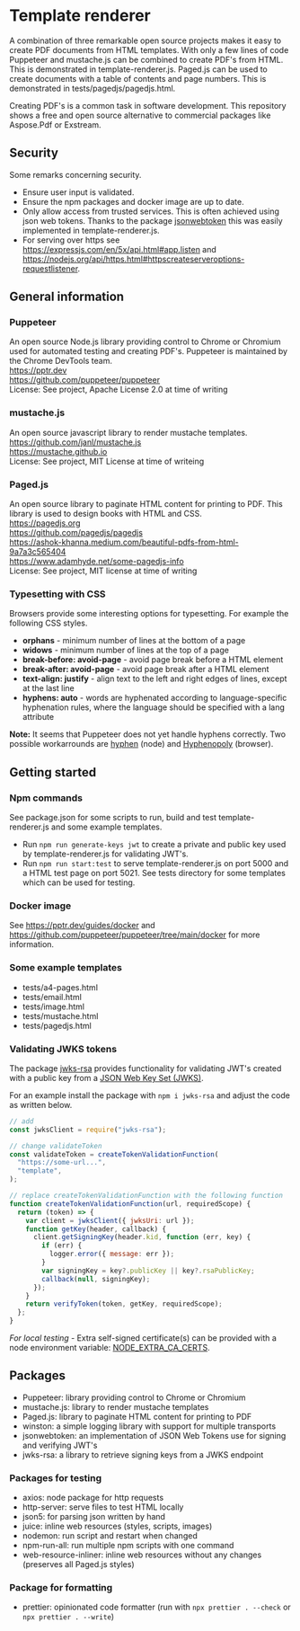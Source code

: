 # Template renderer

A combination of three remarkable open source projects makes it easy to create PDF documents from HTML templates. With only a few lines of code Puppeteer and mustache.js can be combined to create PDF's from HTML. This is demonstrated in template-renderer.js. Paged.js can be used to create documents with a table of contents and page numbers. This is demonstrated in tests/pagedjs/pagedjs.html.

Creating PDF's is a common task in software development. This repository shows a free and open source alternative to commercial packages like Aspose.Pdf or Exstream.

## Security

Some remarks concerning security.

- Ensure user input is validated.
- Ensure the npm packages and docker image are up to date.
- Only allow access from trusted services. This is often achieved using json web tokens. Thanks to the package [jsonwebtoken](https://github.com/auth0/node-jsonwebtoken) this was easily implemented in template-renderer.js.
- For serving over https see <https://expressjs.com/en/5x/api.html#app.listen> and <https://nodejs.org/api/https.html#httpscreateserveroptions-requestlistener>.

## General information

### Puppeteer

An open source Node.js library providing control to Chrome or Chromium used for automated testing and creating PDF's. Puppeteer is maintained by the Chrome DevTools team.\
<https://pptr.dev>\
<https://github.com/puppeteer/puppeteer>\
License: See project, Apache License 2.0 at time of writing

### mustache.js

An open source javascript library to render mustache templates.\
<https://github.com/janl/mustache.js>\
<https://mustache.github.io>\
License: See project, MIT License at time of writeing

### Paged.js

An open source library to paginate HTML content for printing to PDF. This library is used to design books with HTML and CSS.\
<https://pagedjs.org>\
<https://github.com/pagedjs/pagedjs>\
<https://ashok-khanna.medium.com/beautiful-pdfs-from-html-9a7a3c565404>\
<https://www.adamhyde.net/some-pagedjs-info>\
License: See project, MIT license at time of writing

### Typesetting with CSS

Browsers provide some interesting options for typesetting. For example the following CSS styles.

- **orphans** - minimum number of lines at the bottom of a page
- **widows** - minimum number of lines at the top of a page
- **break-before: avoid-page** - avoid page break before a HTML element
- **break-after: avoid-page** - avoid page break after a HTML element
- **text-align: justify** - align text to the left and right edges of lines, except at the last line
- **hyphens: auto** - words are hyphenated according to language-specific hyphenation rules, where the language should be specified with a lang attribute

**Note:** It seems that Puppeteer does not yet handle hyphens correctly. Two possible workarrounds are [hyphen](https://www.npmjs.com/package/hyphen) (node) and [Hyphenopoly](https://github.com/mnater/Hyphenopoly) (browser).

## Getting started

### Npm commands

See package.json for some scripts to run, build and test template-renderer.js and some example templates.

- Run `npm run generate-keys jwt` to create a private and public key used by template-renderer.js for validating JWT's.
- Run `npm run start:test` to serve template-renderer.js on port 5000 and a HTML test page on port 5021. See tests directory for some templates which can be used for testing.

### Docker image

See <https://pptr.dev/guides/docker> and <https://github.com/puppeteer/puppeteer/tree/main/docker> for more information.

### Some example templates

- tests/a4-pages.html
- tests/email.html
- tests/image.html
- tests/mustache.html
- tests/pagedjs.html

### Validating JWKS tokens

The package [jwks-rsa](https://github.com/auth0/node-jwks-rsa) provides functionality for validating JWT's created with a public key from a [JSON Web Key Set (JWKS)](https://auth0.com/docs/secure/tokens/json-web-tokens/json-web-key-sets).

For an example install the package with `npm i jwks-rsa` and adjust the code as written below.

```js
// add
const jwksClient = require("jwks-rsa");

// change validateToken
const validateToken = createTokenValidationFunction(
  "https://some-url...",
  "template",
);

// replace createTokenValidationFunction with the following function
function createTokenValidationFunction(url, requiredScope) {
  return (token) => {
    var client = jwksClient({ jwksUri: url });
    function getKey(header, callback) {
      client.getSigningKey(header.kid, function (err, key) {
        if (err) {
          logger.error({ message: err });
        }
        var signingKey = key?.publicKey || key?.rsaPublicKey;
        callback(null, signingKey);
      });
    }
    return verifyToken(token, getKey, requiredScope);
  };
}
```

_For local testing -_ Extra self-signed certificate(s) can be provided with a node environment variable: [NODE_EXTRA_CA_CERTS](https://nodejs.org/api/cli.html#node_extra_ca_certsfile).

## Packages

- Puppeteer: library providing control to Chrome or Chromium
- mustache.js: library to render mustache templates
- Paged.js: library to paginate HTML content for printing to PDF
- winston: a simple logging library with support for multiple transports
- jsonwebtoken: an implementation of JSON Web Tokens use for signing and verifying JWT's
- jwks-rsa: a library to retrieve signing keys from a JWKS endpoint

### Packages for testing

- axios: node package for http requests
- http-server: serve files to test HTML locally
- json5: for parsing json written by hand
- juice: inline web resources (styles, scripts, images)
- nodemon: run script and restart when changed
- npm-run-all: run multiple npm scripts with one command
- web-resource-inliner: inline web resources without any changes (preserves all Paged.js styles)

### Package for formatting

- prettier: opinionated code formatter (run with `npx prettier . --check` or `npx prettier . --write`)
